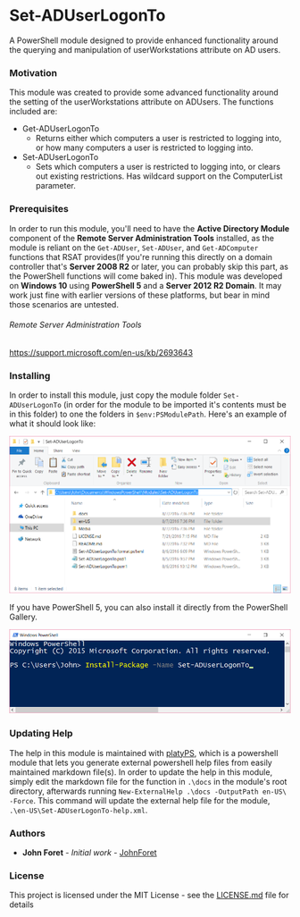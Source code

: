 # Set-ADUserLogonTo
A PowerShell module designed to provide enhanced functionality around the querying and manipulation of userWorkstations attribute on AD users.

### Motivation
This module was created to provide some advanced functionality around the setting of the userWorkstations attribute on ADUsers. The functions included are:

* Get-ADUserLogonTo
  * Returns either which computers a user is restricted to logging into, or how many computers a user is restricted to logging into.
* Set-ADUserLogonTo
  * Sets which computers a user is restricted to logging into, or clears out existing restrictions. Has wildcard support on the ComputerList parameter.

### Prerequisites

In order to run this module, you'll need to have the **Active Directory Module** component of the **Remote Server Administration Tools** installed, as the module is reliant on the `Get-ADUser`, `Set-ADUser`, and `Get-ADComputer` functions that RSAT provides(If you're running this directly on a domain controller that's **Server 2008 R2** or later, you can probably skip this part, as the PowerShell functions will come baked in). This module was developed on **Windows 10** using **PowerShell 5** and a **Server 2012 R2 Domain**. It may work just fine with earlier versions of these platforms, but bear in mind those scenarios are untested.

###### Remote Server Administration Tools
https://support.microsoft.com/en-us/kb/2693643


### Installing

In order to install this module, just copy the module folder `Set-ADUserLogonTo` (in order for the module to be imported it's contents must be in this folder) to one the folders in `$env:PSModulePath`.
Here's an example of what it should look like:

![Module Installation Directory](Media/ModuleInstallation.png)

If you have PowerShell 5, you can also install it directly from the PowerShell Gallery.

![PowerShell Gallery Installation](Media/PSGalleryInstallation.png)

### Updating Help
The help in this module is maintained with [platyPS](https://github.com/PowerShell/platyPS), which is a powershell module that lets you generate external powershell help files from easily maintained markdown file(s). In order to update the help in this module, simply edit the markdown file for the function in `.\docs` in the module's root directory, afterwards running `New-ExternalHelp .\docs -OutputPath en-US\ -Force`. This command will update the external help file for the module, `.\en-US\Set-ADUserLogonTo-help.xml`.

### Authors

* **John Foret** - *Initial work* - [JohnForet](https://github.com/JohnForet)

### License

This project is licensed under the MIT License - see the [LICENSE.md](LICENSE.md) file for details
